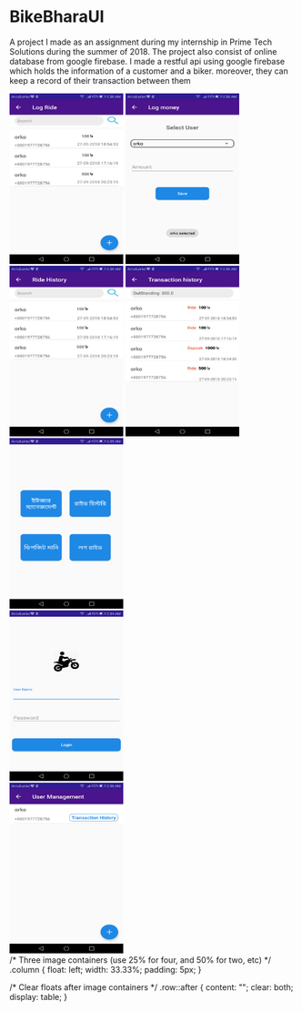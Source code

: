 # BikeBharaUI

A project I made as an assignment during my internship in Prime Tech Solutions during the summer of 2018.
The project also consist of online database from google firebase. 
I made a restful api using google firebase
which holds the information of a customer and a biker. 
moreover, they can keep a record of their transaction between them




<img src = "image4.png" width="200" height="300">
<img src = "image5.png" width="200" height="300">
<img src = "image6.png" width="200" height="300">
<img src = "image7.png" width="200" height="300">

<div class="row">
  <div class="column">
    <img src = "image1.png" width="200" height="300">
  </div>
  <div class="column">
    <img src = "image2.png" width="200" height="300">
  </div>
  <div class="column">
    <img src="image3.png" width="200" height="300">
  </div>
</div>
/* Three image containers (use 25% for four, and 50% for two, etc) */
.column {
  float: left;
  width: 33.33%;
  padding: 5px;
}

/* Clear floats after image containers */
.row::after {
  content: "";
  clear: both;
  display: table;
}
